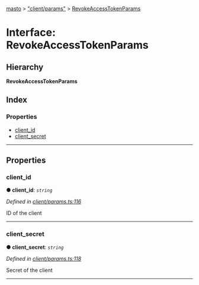 [masto](../README.md) > ["client/params"](../modules/_client_params_.md) > [RevokeAccessTokenParams](../interfaces/_client_params_.revokeaccesstokenparams.md)

# Interface: RevokeAccessTokenParams

## Hierarchy

**RevokeAccessTokenParams**

## Index

### Properties

* [client_id](_client_params_.revokeaccesstokenparams.md#client_id)
* [client_secret](_client_params_.revokeaccesstokenparams.md#client_secret)

---

## Properties

<a id="client_id"></a>

###  client_id

**● client_id**: *`string`*

*Defined in [client/params.ts:116](https://github.com/neet/masto.js/blob/84b2118/src/client/params.ts#L116)*

ID of the client

___
<a id="client_secret"></a>

###  client_secret

**● client_secret**: *`string`*

*Defined in [client/params.ts:118](https://github.com/neet/masto.js/blob/84b2118/src/client/params.ts#L118)*

Secret of the client

___

